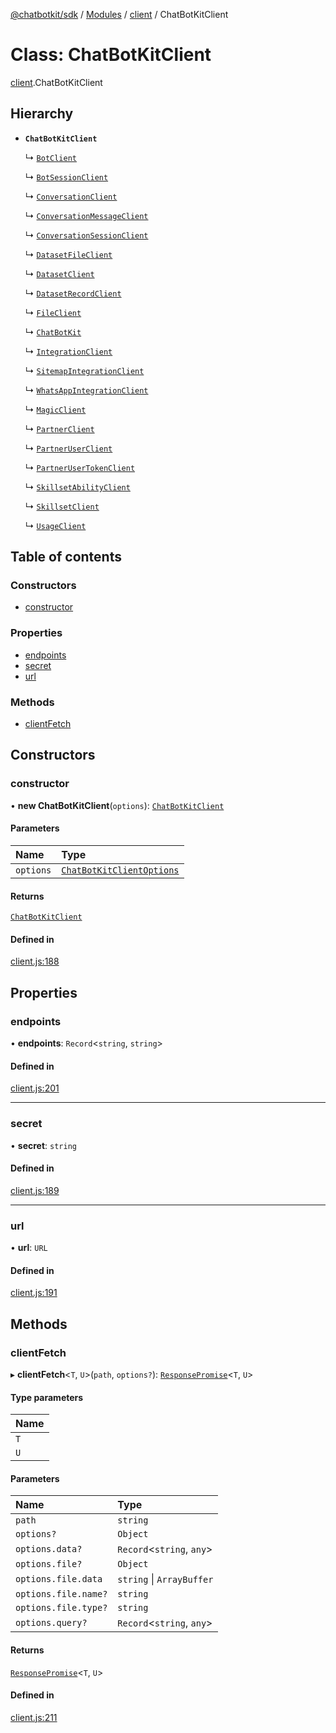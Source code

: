 [@chatbotkit/sdk](../README.md) / [Modules](../modules.md) / [client](../modules/client.md) / ChatBotKitClient

# Class: ChatBotKitClient

[client](../modules/client.md).ChatBotKitClient

## Hierarchy

- **`ChatBotKitClient`**

  ↳ [`BotClient`](bot.BotClient.md)

  ↳ [`BotSessionClient`](bot_session.BotSessionClient.md)

  ↳ [`ConversationClient`](conversation.ConversationClient.md)

  ↳ [`ConversationMessageClient`](conversation_message.ConversationMessageClient.md)

  ↳ [`ConversationSessionClient`](conversation_session.ConversationSessionClient.md)

  ↳ [`DatasetFileClient`](dataset_file.DatasetFileClient.md)

  ↳ [`DatasetClient`](dataset.DatasetClient.md)

  ↳ [`DatasetRecordClient`](dataset_record.DatasetRecordClient.md)

  ↳ [`FileClient`](file.FileClient.md)

  ↳ [`ChatBotKit`](index.ChatBotKit.md)

  ↳ [`IntegrationClient`](integration.IntegrationClient.md)

  ↳ [`SitemapIntegrationClient`](integration_sitemap.SitemapIntegrationClient.md)

  ↳ [`WhatsAppIntegrationClient`](integration_whatsapp.WhatsAppIntegrationClient.md)

  ↳ [`MagicClient`](magic.MagicClient.md)

  ↳ [`PartnerClient`](partner.PartnerClient.md)

  ↳ [`PartnerUserClient`](partner_user.PartnerUserClient.md)

  ↳ [`PartnerUserTokenClient`](partner_user_token.PartnerUserTokenClient.md)

  ↳ [`SkillsetAbilityClient`](skillset_ability.SkillsetAbilityClient.md)

  ↳ [`SkillsetClient`](skillset.SkillsetClient.md)

  ↳ [`UsageClient`](usage.UsageClient.md)

## Table of contents

### Constructors

- [constructor](client.ChatBotKitClient.md#constructor)

### Properties

- [endpoints](client.ChatBotKitClient.md#endpoints)
- [secret](client.ChatBotKitClient.md#secret)
- [url](client.ChatBotKitClient.md#url)

### Methods

- [clientFetch](client.ChatBotKitClient.md#clientfetch)

## Constructors

### constructor

• **new ChatBotKitClient**(`options`): [`ChatBotKitClient`](client.ChatBotKitClient.md)

#### Parameters

| Name | Type |
| :------ | :------ |
| `options` | [`ChatBotKitClientOptions`](../modules/client.md#chatbotkitclientoptions) |

#### Returns

[`ChatBotKitClient`](client.ChatBotKitClient.md)

#### Defined in

[client.js:188](https://github.com/chatbotkit/node-sdk/blob/main/packages/sdk/src/client.js#L188)

## Properties

### endpoints

• **endpoints**: `Record`\<`string`, `string`\>

#### Defined in

[client.js:201](https://github.com/chatbotkit/node-sdk/blob/main/packages/sdk/src/client.js#L201)

___

### secret

• **secret**: `string`

#### Defined in

[client.js:189](https://github.com/chatbotkit/node-sdk/blob/main/packages/sdk/src/client.js#L189)

___

### url

• **url**: `URL`

#### Defined in

[client.js:191](https://github.com/chatbotkit/node-sdk/blob/main/packages/sdk/src/client.js#L191)

## Methods

### clientFetch

▸ **clientFetch**\<`T`, `U`\>(`path`, `options?`): [`ResponsePromise`](client.ResponsePromise.md)\<`T`, `U`\>

#### Type parameters

| Name |
| :------ |
| `T` |
| `U` |

#### Parameters

| Name | Type |
| :------ | :------ |
| `path` | `string` |
| `options?` | `Object` |
| `options.data?` | `Record`\<`string`, `any`\> |
| `options.file?` | `Object` |
| `options.file.data` | `string` \| `ArrayBuffer` |
| `options.file.name?` | `string` |
| `options.file.type?` | `string` |
| `options.query?` | `Record`\<`string`, `any`\> |

#### Returns

[`ResponsePromise`](client.ResponsePromise.md)\<`T`, `U`\>

#### Defined in

[client.js:211](https://github.com/chatbotkit/node-sdk/blob/main/packages/sdk/src/client.js#L211)
